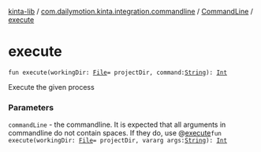 [kinta-lib](../../index.md) / [com.dailymotion.kinta.integration.commandline](../index.md) / [CommandLine](index.md) / [execute](./execute.md)

# execute

`fun execute(workingDir: `[`File`](https://docs.oracle.com/javase/6/docs/api/java/io/File.html)` = projectDir, command: `[`String`](https://kotlinlang.org/api/latest/jvm/stdlib/kotlin/-string/index.html)`): `[`Int`](https://kotlinlang.org/api/latest/jvm/stdlib/kotlin/-int/index.html)

Execute the given process

### Parameters

`commandLine` - the commandline. It is expected that all arguments in commandline
do not contain spaces. If they do, use @[execute](./execute.md)`fun execute(workingDir: `[`File`](https://docs.oracle.com/javase/6/docs/api/java/io/File.html)` = projectDir, vararg args: `[`String`](https://kotlinlang.org/api/latest/jvm/stdlib/kotlin/-string/index.html)`): `[`Int`](https://kotlinlang.org/api/latest/jvm/stdlib/kotlin/-int/index.html)